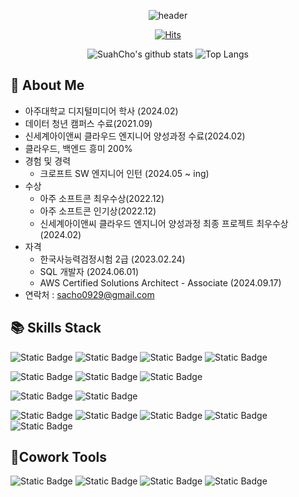 
<div align='center'>

![header](https://capsule-render.vercel.app/api?type=Waving&color=50C2FF&height=150&section=header&text=SUAH&fontColor=ffffff&fontSize=70&animation=fadeIn&fontAlignY=55&desc=%20&descAlignY=62&descAlign=62)


[![Hits](https://hits.seeyoufarm.com/api/count/incr/badge.svg?url=https%3A%2F%2Fgithub.com%2FSuah-Cho&count_bg=%23FF3A3A&title_bg=%23FFBBBB&icon=smugmug.svg&icon_color=%23FFFFFF&title=Hits&edge_flat=true)](https://hits.seeyoufarm.com)


![SuahCho's github stats](https://github-readme-stats.vercel.app/api?username=Suah-Cho&show_icons=true&theme=tokyonight)
![Top Langs](https://github-readme-stats.vercel.app/api/top-langs/?username=Suah-Cho&layout=compact&theme=tokyonight)



</div>

## 👋 About Me
- 아주대학교 디지털미디어 학사 (2024.02)
- 데이터 청년 캠퍼스 수료(2021.09)
- 신세계아이앤씨 클라우드 엔지니어 양성과정 수료(2024.02)
- 클라우드, 백엔드 흥미 200%
- 경험 및 경력
  - 크로프트 SW 엔지니어 인턴 (2024.05 ~ ing)
- 수상
  - 아주 소프트콘 최우수상(2022.12)
  - 아주 소프트콘 인기상(2022.12)
  - 신세계아이앤씨 클라우드 엔지니어 양성과정 최종 프로젝트 최우수상(2024.02)
- 자격
  - 한국사능력검정시험 2급 (2023.02.24)
  - SQL 개발자 (2024.06.01)
  - AWS Certified Solutions Architect - Associate (2024.09.17)
- 연락처 : sacho0929@gmail.com


## 📚 Skills Stack 
  
  ![Static Badge](https://img.shields.io/badge/Python-3776AB?style=flat&logo=python&logoColor=white)
  ![Static Badge](https://img.shields.io/badge/Flask-%23000000?style=flat&logo=flask&logoColor=white)
  ![Static Badge](https://img.shields.io/badge/Java-007396?style=flat&logo=java&logoColor=white)
  ![Static Badge](https://img.shields.io/badge/FastAPI-%23009688?style=flat&logo=fastapi&logoColor=%23FFFFFF)



  ![Static Badge](https://img.shields.io/badge/React-%2361DAFB?style=flat&logo=react&logoColor=white)
  ![Static Badge](https://img.shields.io/badge/HTML5-E34F26?style=flat&logo=html5&logoColor=white)
  ![Static Badge](https://img.shields.io/badge/CSS3-1572B6?style=flat&logo=css3&logoColor=white)
  
  ![Static Badge](https://img.shields.io/badge/MySQL-4479A1?style=flat&logo=mysql&logoColor=white)
  ![Static Badge](https://img.shields.io/badge/PostgreSQL-%234169E1?style=flat&logo=postgresql&logoColor=white)
  
  ![Static Badge](https://img.shields.io/badge/Docker-%232496ED?style=flat&logo=docker&logoColor=white)
  ![Static Badge](https://img.shields.io/badge/Kubernetes-%23326CE5?style=flat&logo=kubernetes&logoColor=white)
  ![Static Badge](https://img.shields.io/badge/Terraform-%23844FBA?style=flat&logo=terraform&logoColor=white)
  ![Static Badge](https://img.shields.io/badge/Amazon%20AWS-%23232F3E?style=flat&logo=amazonaws&logoColor=white)
  ![Static Badge](https://img.shields.io/badge/Azure-%233FA9F5?style=flat&logo=azure&logoColor=%23FFFFFF)


  

## 🤝Cowork Tools
  
  ![Static Badge](https://img.shields.io/badge/GitHub-%23181717?style=flat&logo=github&logoColor=white)
  ![Static Badge](https://img.shields.io/badge/Discord-%235865F2?style=flat&logo=discord&logoColor=white)
  ![Static Badge](https://img.shields.io/badge/Notion-000000?style=flat&logo=notion&logoColor=white)
  ![Static Badge](https://img.shields.io/badge/Slack-4a154b?style=flat&logo=slack&logoColor=white)
  

